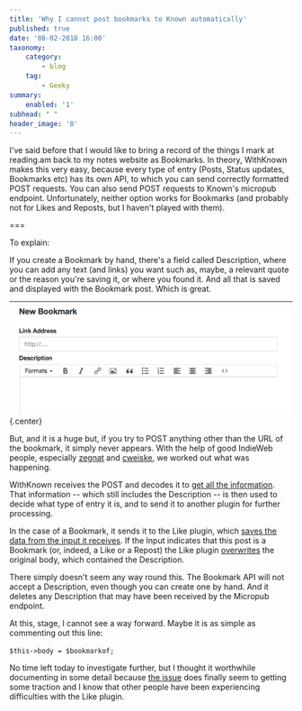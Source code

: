 ```yaml
---
title: 'Why I cannot post bookmarks to Known automatically'
published: true
date: '08-02-2018 16:00'
taxonomy:
    category:
        - blog
    tag:
        - Geeky
summary:
    enabled: '1'
subhead: " "
header_image: '0'
--- 
```


I've said before that I would like to bring a record of the things I mark at reading.am back to my notes website as Bookmarks. In theory, WithKnown makes this very easy, because every type of entry (Posts, Status updates, Bookmarks etc) has its own API, to which you can send correctly formatted POST requests. You can also send POST requests to Known's micropub endpoint. Unfortunately, neither option works for Bookmarks (and probably not for Likes and Reposts, but I haven't played with them).

===

To explain:

If you create a Bookmark by hand, there's a field called Description, where you can add any text (and links) you want such as, maybe, a relevant quote or the reason you're saving it, or where you found it. And all that is saved and displayed with the Bookmark post. Which is great.

![Screenshot of bookmark entry](known-bookmark.png "Screenshot"){.center}  

But, and it is a huge but, if you try to POST anything other than the URL of the bookmark, it simply never appears. With the help of good IndieWeb people, especially <a class="u-in-reply-to" href="https://vanderven.se/martijn/" >zegnat</a > and <a class="u-in-reply-to" href="http://cweiske.de/tagebuch/" >cweiske</a >, we worked out what was happening.

WithKnown receives the POST and decodes it to [get all the information](https://github.com/idno/Known/blob/03c1d7d0da2e9449b98ffdfb95617477c74501c5/IdnoPlugins/IndiePub/Pages/MicroPub/Endpoint.php#L373). That information -- which still includes the Description -- is then used to decide what type of entry it is, and to send it to another plugin for further processing.

In the case of a Bookmark, it sends it to the Like plugin, which [saves the data from the input it receives](https://github.com/idno/Known/blob/03c1d7d0da2e9449b98ffdfb95617477c74501c5/IdnoPlugins/Like/Like.php#L118). If the Input indicates that this post is a Bookmark (or, indeed, a Like or a Repost) the Like plugin [overwrites](https://github.com/idno/Known/blob/03c1d7d0da2e9449b98ffdfb95617477c74501c5/IdnoPlugins/Like/Like.php#L144-L147) the original body, which contained the Description.

There simply doesn't seem any way round this. The Bookmark API will not accept a Description, even though you can create one by hand. And it deletes any Description that may have been received by the Micropub endpoint.

At this, stage, I cannot see a way forward. Maybe it is as simple as commenting out this line: 

`$this->body = $bookmarkof;`

No time left today to investigate further, but I thought it worthwhile documenting in some detail because [the issue](https://github.com/idno/Known/issues/1994) does finally seem to getting some traction and I know that other people have been experiencing difficulties with the Like plugin.
